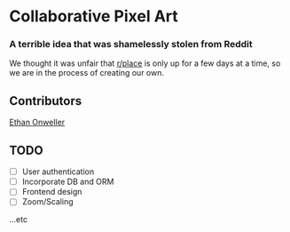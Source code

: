 # Collaborative Pixel Art
### A terrible idea that was shamelessly stolen from Reddit

We thought it was unfair that [r/place](https://www.reddit.com/r/place/) is only up for a few days at a time, so we are in the process of creating our own. 

## Contributors
[Ethan Onweller](https://github.com/ethanonweller)

## TODO
- [ ] User authentication
- [ ] Incorporate DB and ORM
- [ ] Frontend design
- [ ] Zoom/Scaling

...etc


